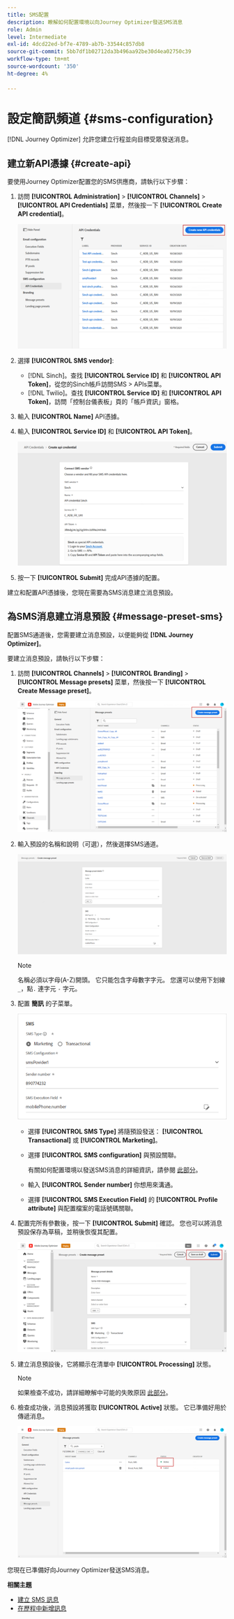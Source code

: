 ```yaml
---
title: SMS配置
description: 瞭解如何配置環境以向Journey Optimizer發送SMS消息
role: Admin
level: Intermediate
exl-id: 4dcd22ed-bf7e-4789-ab7b-33544c857db8
source-git-commit: 5bb7df1b02712da3b496aa92be30d4ea02750c39
workflow-type: tm+mt
source-wordcount: '350'
ht-degree: 4%

---
```


# 設定簡訊頻道 {#sms-configuration}

[!DNL Journey Optimizer] 允許您建立行程並向目標受眾發送消息。

## 建立新API憑據 {#create-api}

要使用Journey Optimizer配置您的SMS供應商，請執行以下步驟：

1. 訪問 **[!UICONTROL Administration]** > **[!UICONTROL Channels]** > **[!UICONTROL API Credentials]** 菜單，然後按一下 **[!UICONTROL Create API credential]**。

   ![](assets/sms_4.png)

1. 選擇 **[!UICONTROL SMS vendor]**:

   * [!DNL Sinch]。查找 **[!UICONTROL Service ID]** 和 **[!UICONTROL API Token]**，從您的Sinch帳戶訪問SMS > APIs菜單。
   * [!DNL Twilio]。查找 **[!UICONTROL Service ID]** 和 **[!UICONTROL API Token]**，訪問「控制台儀表板」頁的「帳戶資訊」窗格。

1. 輸入 **[!UICONTROL Name]** API憑據。

1. 輸入 **[!UICONTROL Service ID]** 和 **[!UICONTROL API Token]**。

   ![](assets/sms_5.png)

1. 按一下 **[!UICONTROL Submit]** 完成API憑據的配置。

建立和配置API憑據後，您現在需要為SMS消息建立消息預設。

## 為SMS消息建立消息預設 {#message-preset-sms}

配置SMS通道後，您需要建立消息預設，以便能夠從 **[!DNL Journey Optimizer]**。

要建立消息預設，請執行以下步驟：

1. 訪問 **[!UICONTROL Channels]** > **[!UICONTROL Branding]** > **[!UICONTROL Message presets]** 菜單，然後按一下 **[!UICONTROL Create Message preset]**。

   ![](assets/preset-create.png)

1. 輸入預設的名稱和說明（可選），然後選擇SMS通道。

   ![](assets/sms_preset.png)

   >[!NOTE]
   >
   > 名稱必須以字母(A-Z)開頭。 它只能包含字母數字字元。 您還可以使用下划線 `_`，點`.` 連字元 `-` 字元。

1. 配置 **簡訊** 的子菜單。

   ![](assets/preset-sms.png)

   * 選擇 **[!UICONTROL SMS Type]** 將隨預設發送： **[!UICONTROL Transactional]** 或 **[!UICONTROL Marketing]**。

   * 選擇 **[!UICONTROL SMS configuration]** 與預設關聯。

      有關如何配置環境以發送SMS消息的詳細資訊，請參閱 [此部分](sms-configuration.md)。

   * 輸入 **[!UICONTROL Sender number]** 你&#x200B;想用來溝通。

   * 選擇 **[!UICONTROL SMS Execution Field]** 的 **[!UICONTROL Profile attribute]** 與配置檔案的電話號碼關聯。

1. 配置完所有參數後，按一下 **[!UICONTROL Submit]** 確認。 您也可以將消息預設保存為草稿，並稍後恢復其配置。

   ![](assets/sms_preset_2.png)

1. 建立消息預設後，它將顯示在清單中 **[!UICONTROL Processing]** 狀態。

   >[!NOTE]
   >
   >如果檢查不成功，請詳細瞭解中可能的失敗原因 [此部分](#monitor-message-presets)。

1. 檢查成功後，消息預設將獲取 **[!UICONTROL Active]** 狀態。 它已準備好用於傳遞消息。

   ![](assets/preset-active.png)

您現在已準備好向Journey Optimizer發送SMS消息。

**相關主題**

* [建立 SMS 訊息](../messages/create-sms.md)
* [在歷程中新增訊息](../building-journeys/journeys-message.md)
